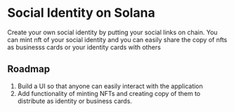 # Social Identity on Solana
Create your own social identity by putting your social links on chain. 
You can mint nft of your social identity and you can easily share the copy of nfts as businesss cards or your identity cards with others

## Roadmap
1. Build a UI so that anyone can easily interact with the application
2. Add functionality of minting NFTs and creating copy of them to distribute as identity or business cards.